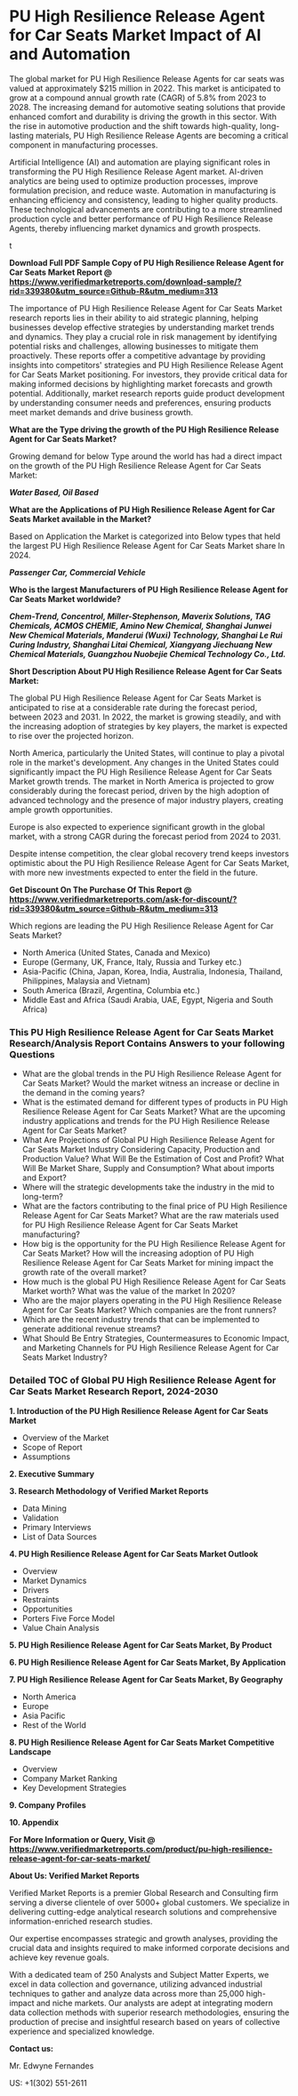 <meta name="title" content="Global PU High Resilience Release Agent for Car Seats Market Impact of AI and Automation"><meta name="description" content="The global market for PU High Resilience Release Agents for car seats was valued at approximately $215 million in 2022. This market is anticipated to grow at a compoun"><meta name="title" content="PU High Resilience Release Agent for Car Seats Market Size, Share, Scope, Trends, Growth, Opportunities, Analysis, Forecast"><h1>PU High Resilience Release Agent for Car Seats Market Impact of AI and Automation</h1><p>The global market for PU High Resilience Release Agents for car seats was valued at approximately $215 million in 2022. This market is anticipated to grow at a compound annual growth rate (CAGR) of 5.8% from 2023 to 2028. The increasing demand for automotive seating solutions that provide enhanced comfort and durability is driving the growth in this sector. With the rise in automotive production and the shift towards high-quality, long-lasting materials, PU High Resilience Release Agents are becoming a critical component in manufacturing processes.</p><p>Artificial Intelligence (AI) and automation are playing significant roles in transforming the PU High Resilience Release Agent market. AI-driven analytics are being used to optimize production processes, improve formulation precision, and reduce waste. Automation in manufacturing is enhancing efficiency and consistency, leading to higher quality products. These technological advancements are contributing to a more streamlined production cycle and better performance of PU High Resilience Release Agents, thereby influencing market dynamics and growth prospects.</p>t</p><p id="" class=""><strong>Download Full PDF Sample Copy of PU High Resilience Release Agent for Car Seats Market Report @ <a href="https://www.verifiedmarketreports.com/download-sample/?rid=339380&utm_source=Github-R&utm_medium=313" target="_blank">https://www.verifiedmarketreports.com/download-sample/?rid=339380&utm_source=Github-R&utm_medium=313</a></strong></p><p>The importance of&nbsp;PU High Resilience Release Agent for Car Seats Market research reports lies in their ability to aid strategic planning, helping businesses develop effective strategies by understanding market trends and dynamics. They play a crucial role in risk management by identifying potential risks and challenges, allowing businesses to mitigate them proactively. These reports offer a competitive advantage by providing insights into competitors' strategies and PU High Resilience Release Agent for Car Seats Market positioning. For investors, they provide critical data for making informed decisions by highlighting market forecasts and growth potential. Additionally, market research reports guide product development by understanding consumer needs and preferences, ensuring products meet market demands and drive business growth.</p><p><strong>What are the&nbsp;Type driving the growth of the PU High Resilience Release Agent for Car Seats Market?</strong></p><p id="" class="">Growing demand for below Type around the world has had a direct impact on the growth of the PU High Resilience Release Agent for Car Seats Market:</p><em><strong>Water Based, Oil Based</strong></em></p><strong>What are the&nbsp;Applications&nbsp;of PU High Resilience Release Agent for Car Seats Market available in the Market?</strong></p><p id="" class="">Based on Application the Market is categorized into Below types that held the largest PU High Resilience Release Agent for Car Seats Market share In 2024.</p><em><strong>Passenger Car, Commercial Vehicle</strong></em></p><strong>Who is the largest Manufacturers of PU High Resilience Release Agent for Car Seats Market worldwide?</strong></p><p><em><strong>Chem-Trend, Concentrol, Miller-Stephenson, Maverix Solutions, TAG Chemicals, ACMOS CHEMIE, Amino New Chemical, Shanghai Junwei New Chemical Materials, Manderui (Wuxi) Technology, Shanghai Le Rui Curing Industry, Shanghai Litai Chemical, Xiangyang Jiechuang New Chemical Materials, Guangzhou Nuobejie Chemical Technology Co., Ltd.</strong></em></p><p id="" class=""><strong>Short Description About PU High Resilience Release Agent for Car Seats Market:</strong></p><p>The global PU High Resilience Release Agent for Car Seats Market is anticipated to rise at a considerable rate during the forecast period, between 2023 and 2031. In 2022, the market is growing steadily, and with the increasing adoption of strategies by key players, the market is expected to rise over the projected horizon.</p><p>North America, particularly the United States, will continue to play a pivotal role in the market's development. Any changes in the United States could significantly impact the PU High Resilience Release Agent for Car Seats Market growth trends. The market in North America is projected to grow considerably during the forecast period, driven by the high adoption of advanced technology and the presence of major industry players, creating ample growth opportunities.</p><p>Europe is also expected to experience significant growth in the global market, with a strong CAGR during the forecast period from 2024 to 2031.</p><p>Despite intense competition, the clear global recovery trend keeps investors optimistic about the PU High Resilience Release Agent for Car Seats Market, with more new investments expected to enter the field in the future.</p><p id="" class=""><strong>Get Discount On The Purchase Of This Report @ <a href="https://www.verifiedmarketreports.com/ask-for-discount/?rid=339380&utm_source=Github-R&utm_medium=313" target="_blank">https://www.verifiedmarketreports.com/ask-for-discount/?rid=339380&utm_source=Github-R&utm_medium=313</a></strong></p>Which regions are leading the PU High Resilience Release Agent for Car Seats Market?</p><ul><li>North America (United States, Canada and Mexico)</li><li>Europe (Germany, UK, France, Italy, Russia and Turkey etc.)</li><li>Asia-Pacific (China, Japan, Korea, India, Australia, Indonesia, Thailand, Philippines, Malaysia and Vietnam)</li><li>South America (Brazil, Argentina, Columbia etc.)</li><li>Middle East and Africa (Saudi Arabia, UAE, Egypt, Nigeria and South Africa)</li></ul><h3 id="" class="">This PU High Resilience Release Agent for Car Seats Market Research/Analysis Report Contains Answers to your following Questions</h3><ul><li>What are the global trends in the PU High Resilience Release Agent for Car Seats Market? Would the market witness an increase or decline in the demand in the coming years?</li><li>What is the estimated demand for different types of products in PU High Resilience Release Agent for Car Seats Market? What are the upcoming industry applications and trends for the PU High Resilience Release Agent for Car Seats Market?</li><li>What Are Projections of Global PU High Resilience Release Agent for Car Seats Market Industry Considering Capacity, Production and Production Value? What Will Be the Estimation of Cost and Profit? What Will Be Market Share, Supply and Consumption? What about imports and Export?</li><li>Where will the strategic developments take the industry in the mid to long-term?</li><li>What are the factors contributing to the final price of PU High Resilience Release Agent for Car Seats Market? What are the raw materials used for PU High Resilience Release Agent for Car Seats Market manufacturing?</li><li>How big is the opportunity for the PU High Resilience Release Agent for Car Seats Market? How will the increasing adoption of PU High Resilience Release Agent for Car Seats Market for mining impact the growth rate of the overall market?</li><li>How much is the global PU High Resilience Release Agent for Car Seats Market worth? What was the value of the market In 2020?</li><li>Who are the major players operating in the PU High Resilience Release Agent for Car Seats Market? Which companies are the front runners?</li><li>Which are the recent industry trends that can be implemented to generate additional revenue streams?</li><li>What Should Be Entry Strategies, Countermeasures to Economic Impact, and Marketing Channels for PU High Resilience Release Agent for Car Seats Market Industry?</li></ul><h3 id="" class="">Detailed TOC of Global PU High Resilience Release Agent for Car Seats Market Research Report, 2024-2030</h3><p id="" class=""><strong>1. Introduction of the PU High Resilience Release Agent for Car Seats Market</strong></p><ul><li>Overview of the Market</li><li>Scope of Report</li><li>Assumptions</li></ul><p id="" class=""><strong>2. Executive Summary</strong></p><p id="" class=""><strong>3. Research Methodology of Verified Market Reports</strong></p><ul><li>Data Mining</li><li>Validation</li><li>Primary Interviews</li><li>List of Data Sources</li></ul><p id="" class=""><strong>4. PU High Resilience Release Agent for Car Seats Market Outlook</strong></p><ul><li>Overview</li><li>Market Dynamics</li><li>Drivers</li><li>Restraints</li><li>Opportunities</li><li>Porters Five Force Model</li><li>Value Chain Analysis</li></ul><p id="" class=""><strong>5. PU High Resilience Release Agent for Car Seats Market, By Product</strong></p><p id="" class=""><strong>6. PU High Resilience Release Agent for Car Seats Market, By Application</strong></p><p id="" class=""><strong>7. PU High Resilience Release Agent for Car Seats Market, By Geography</strong></p><ul><li>North America</li><li>Europe</li><li>Asia Pacific</li><li>Rest of the World</li></ul><p id="" class=""><strong>8. PU High Resilience Release Agent for Car Seats Market Competitive Landscape</strong></p><ul><li>Overview</li><li>Company Market Ranking</li><li>Key Development Strategies</li></ul><p id="" class=""><strong>9. Company Profiles</strong></p><p id="" class=""><strong>10. Appendix</strong></p><p id="" class=""><strong>For More Information or Query, Visit @ <a href="https://www.verifiedmarketreports.com/product/pu-high-resilience-release-agent-for-car-seats-market/" target="_blank">https://www.verifiedmarketreports.com/product/pu-high-resilience-release-agent-for-car-seats-market/</a></strong></p><p id="" class=""><strong>About Us: Verified Market Reports</strong></p><p id="" class="">Verified Market Reports is a premier Global Research and Consulting firm serving a diverse clientele of over 5000+ global customers. We specialize in delivering cutting-edge analytical research solutions and comprehensive information-enriched research studies.</p><p id="" class="">Our expertise encompasses strategic and growth analyses, providing the crucial data and insights required to make informed corporate decisions and achieve key revenue goals.</p><p id="" class="">With a dedicated team of 250 Analysts and Subject Matter Experts, we excel in data collection and governance, utilizing advanced industrial techniques to gather and analyze data across more than 25,000 high-impact and niche markets. Our analysts are adept at integrating modern data collection methods with superior research methodologies, ensuring the production of precise and insightful research based on years of collective experience and specialized knowledge.</p><p id="" class=""><strong>Contact us:</strong></p><p id="" class="">Mr. Edwyne Fernandes</p><p id="" class="">US: +1(302) 551-2611</p>